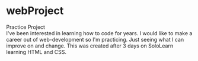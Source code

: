 # webProject
Practice Project
<br />
I've been interested in learning how to code for years.
I would like to make a career out of web-development so I'm practicing.
Just seeing what I can improve on and change.
This was created after 3 days on SoloLearn learning HTML and CSS.
